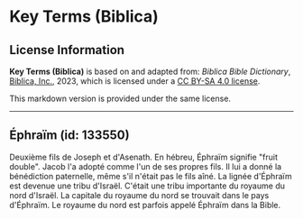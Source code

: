 # Key Terms (Biblica)

## License Information

**Key Terms (Biblica)** is based on and adapted from: _Biblica Bible Dictionary_, [Biblica, Inc.](https://www.biblica.com/), 2023, which is licensed under a [CC BY-SA 4.0 license](https://creativecommons.org/licenses/by-sa/4.0/legalcode.en).

This markdown version is provided under the same license.



--------------------------------

## Éphraïm (id: 133550)

Deuxième fils de Joseph et d'Asenath. En hébreu, Éphraïm signifie "fruit double". Jacob l'a adopté comme l'un de ses propres fils. Il lui a donné la bénédiction paternelle, même s'il n'était pas le fils aîné. La lignée d'Éphraïm est devenue une tribu d'Israël. C'était une tribu importante du royaume du nord d'Israël. La capitale du royaume du nord se trouvait dans le pays d'Éphraïm. Le royaume du nord est parfois appelé Éphraïm dans la Bible.


